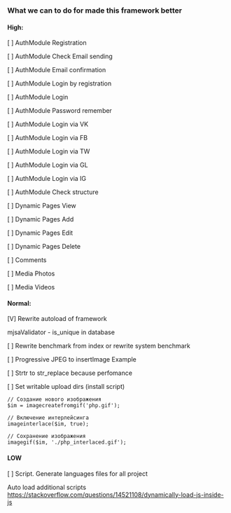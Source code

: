 ### What we can to do for made this framework better

#### High:

[ ] AuthModule Registration

[ ] AuthModule Check Email sending

[ ] AuthModule Email confirmation

[ ] AuthModule Login by registration

[ ] AuthModule Login

[ ] AuthModule Password remember

[ ] AuthModule Login via VK

[ ] AuthModule Login via FB

[ ] AuthModule Login via TW

[ ] AuthModule Login via GL

[ ] AuthModule Login via IG

[ ] AuthModule Check structure

[ ] Dynamic Pages View

[ ] Dynamic Pages Add

[ ] Dynamic Pages Edit

[ ] Dynamic Pages Delete

[ ] Comments

[ ] Media Photos

[ ] Media Videos

#### Normal:

[V] Rewrite autoload of framework

mjsaValidator - is_unique in database

[ ] Rewrite benchmark from index or rewrite system benchmark

[ ] Progressive JPEG to insertImage
Example

[ ] Strtr to str_replace because perfomance

[ ] Set writable upload dirs (install script)
```
// Создание нового изображения
$im = imagecreatefromgif('php.gif');

// Включение интерлейсинга
imageinterlace($im, true);

// Сохранение изображения
imagegif($im, './php_interlaced.gif');
```


#### LOW

[ ] Script. Generate languages files for all project

Auto load additional scripts
https://stackoverflow.com/questions/14521108/dynamically-load-js-inside-js